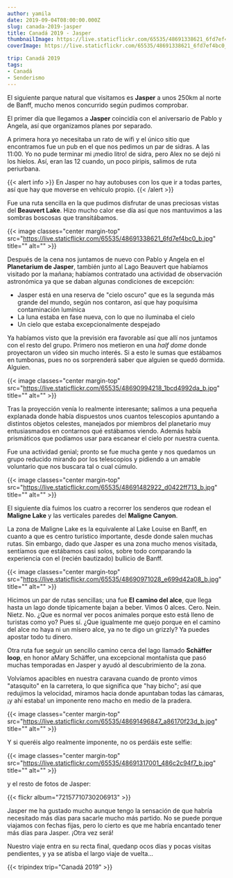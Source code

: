 ```yaml
---
author: yamila
date: 2019-09-04T08:00:00.000Z
slug: canada-2019-jasper
title: Canadá 2019 - Jasper
thumbnailImage: https://live.staticflickr.com/65535/48691338621_6fd7ef4bc0_z.jpg
coverImage: https://live.staticflickr.com/65535/48691338621_6fd7ef4bc0_b.jpg

trip: Canadá 2019
tags:
- Canadá
- Senderismo
---
```


El siguiente parque natural que visitamos es **Jasper** a unos 250km al norte de Banff, mucho menos concurrido según pudimos comprobar.

<!--more-->

El primer día que llegamos a **Jasper** coincidía con el aniversario de Pablo y Angela, así que organizamos planes por separado.

A primera hora yo necesitaba un rato de wifi y el único sitio que encontramos fue un pub en el que nos pedimos un par de sidras. A las 11:00. Yo no pude terminar mi ¡medio litro! de sidra, pero Alex no se dejó ni los hielos. Así, eran las 12 cuando, un poco piripis, salimos de ruta periurbana.

{{< alert info >}}
En Jasper no hay autobuses con los que ir a todas partes, así que hay que moverse en vehículo propio.
{{< /alert >}}

Fue una ruta sencilla en la que pudimos disfrutar de unas preciosas vistas del **Beauvert Lake**. Hizo mucho calor ese día así que nos mantuvimos a las sombras boscosas que transitábamos.

{{< image classes="center margin-top" src="https://live.staticflickr.com/65535/48691338621_6fd7ef4bc0_b.jpg" title="" alt="" >}}


Después de la cena nos juntamos de nuevo con Pablo y Angela en el **Planetarium de Jasper**, también junto al Lago Beauvert que habíamos visitado por la mañana; habíamos contratado una actividad de observación astronómica ya que se daban algunas condiciones de excepción:

* Jasper está en una reserva de "cielo oscuro" que es la segunda más grande del mundo, según nos contaron, así que hay poquísima contaminación lumínica
* La luna estaba en fase nueva, con lo que no iluminaba el cielo
* Un cielo que estaba excepcionalmente despejado

Ya habíamos visto que la previsión era favorable así que allí nos juntamos con el resto del grupo. Primero nos metieron en una *half dome* donde proyectaron un vídeo sin mucho interés. Si a esto le sumas que estábamos en tumbonas, pues no os sorprenderá saber que alguien se quedó dormida. Alguien.

{{< image classes="center margin-top" src="https://live.staticflickr.com/65535/48690994218_1bcd4992da_b.jpg" title="" alt="" >}}

Tras la proyección venía lo realmente interesante; salimos a una pequeña explanada donde había dispuestos unos cuantos telescopios apuntando a distintos objetos celestes, manejados por miembros del planetario muy entusiasmados en contarnos qué estábamos viendo. Además había prismáticos que podíamos usar para escanear el cielo por nuestra cuenta.

Fue una actividad genial; pronto se fue mucha gente y nos quedamos un grupo reducido mirando por los telescopios y pidiendo a un amable voluntario que nos buscara tal o cual cúmulo.

{{< image classes="center margin-top" src="https://live.staticflickr.com/65535/48691482922_d0422ff713_b.jpg" title="" alt="" >}}

El siguiente día fuimos los cuatro a recorrer los senderos que rodean el **Maligne Lake** y las verticales paredes del **Maligne Canyon**.

La zona de Maligne Lake es la equivalente al Lake Louise en Banff, en cuanto a que es centro turístico importante, desde donde salen muchas rutas. Sin embargo, dado que Jasper es una zona mucho menos visitada, sentíamos que estábamos casi solos, sobre todo comparando la experiencia con el (recién bautizado) bullicio de Banff.

{{< image classes="center margin-top" src="https://live.staticflickr.com/65535/48690971028_e699d42a08_b.jpg" title="" alt="" >}}

Hicimos un par de rutas sencillas; una fue **El camino del alce**, que llega hasta un lago donde típicamente bajan a beber. Vimos 0 alces. Cero. Nein. Nietz. No. ¿Que es normal ver pocos animales porque esto está lleno de turistas como yo? Pues sí. ¿Que igualmente me quejo porque en el camino del alce no haya ni un mísero alce, ya no te digo un grizzly? Ya puedes apostar todo tu dinero.

Otra ruta fue seguir un sencillo camino cerca del lago llamado **Schäffer loop**, en honor aMary Schäffer, una excepcional montañista que pasó muchas temporadas en Jasper y ayudó al descubrimiento de la zona.

Volvíamos apacibles en nuestra caravana cuando de pronto vimos "atasquito" en la carretera, lo que significa que "hay bicho"; así que redujimos la velocidad, miramos hacia donde apuntaban todas las cámaras, ¡y ahí estaba! un imponente reno macho en medio de la pradera.

{{< image classes="center margin-top" src="https://live.staticflickr.com/65535/48691496847_a86170f23d_b.jpg" title="" alt="" >}}

Y si queréis algo realmente imponente, no os perdáis este selfie:

{{< image classes="center margin-top" src="https://live.staticflickr.com/65535/48691317001_486c2c94f7_b.jpg" title="" alt="" >}}

y el resto de fotos de Jasper:

{{< flickr album="72157710730206913" >}}

Jasper me ha gustado mucho aunque tengo la sensación de que habría necesitado más días para sacarle mucho más partido. No se puede porque viajamos con fechas fijas, pero lo cierto es que me habría encantado tener más días para Jasper. ¡Otra vez será!

Nuestro viaje entra en su recta final, quedanp ocos días y pocas visitas pendientes, y ya se atisba el largo viaje de vuelta...

{{< tripindex trip="Canadá 2019" >}}
